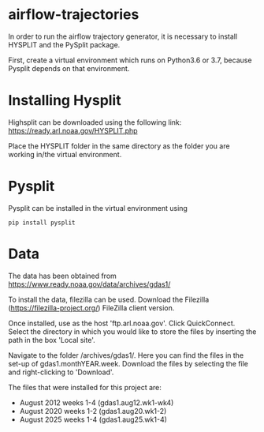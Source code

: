 # airflow-trajectories

In order to run the airflow trajectory generator, it is necessary to install HYSPLIT and the PySplit package.

First, create a virtual environment which runs on Python3.6 or 3.7, because Pysplit depends on that environment.

# Installing Hysplit

Highsplit can be downloaded using the following link: https://ready.arl.noaa.gov/HYSPLIT.php 

Place the HYSPLIT folder in the same directory as the folder you are working in/the virtual environment. 

# Pysplit

Pysplit can be installed in the virtual environment using 
```
pip install pysplit
```

# Data
The data has been obtained from https://www.ready.noaa.gov/data/archives/gdas1/

To install the data, filezilla can be used. Download the Filezilla (https://filezilla-project.org/) FileZilla client version.

Once installed, use as the host 'ftp.arl.noaa.gov'. Click QuickConnect. Select the directory in which you would like to store the files by inserting the path in the box 'Local site'. 

Navigate to the folder /archives/gdas1/. Here you can find the files in the set-up of gdas1.monthYEAR.week. Download the files by selecting the file and right-clicking to 'Download'.

The files that were installed for this project are:

* August 2012 weeks 1-4 (gdas1.aug12.wk1-wk4)
* August 2020 weeks 1-2 (gdas1.aug20.wk1-2)
* August 2025 weeks 1-4 (gdas1.aug25.wk1-4)




